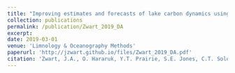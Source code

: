```yaml
---
title: "Improving estimates and forecasts of lake carbon dynamics using data assimilation"
collection: publications
permalink: /publication/Zwart_2019_DA
excerpt:
date: 2019-03-01
venue: 'Limnology & Oceanography Methods'
paperurl: 'http://jzwart.github.io/files/Zwart_2019_DA.pdf'
citation: 'Zwart, J.A., O. Hararuk, Y.T. Prairie, S.E. Jones, C.T. Solomon. 2019. Improving estimates and forecasts of lake carbon dynamics using data assimilation. Limnology and Oceanography: Methods 17:97-111. DOI: 10.1002/lom3.10302'
---
```

